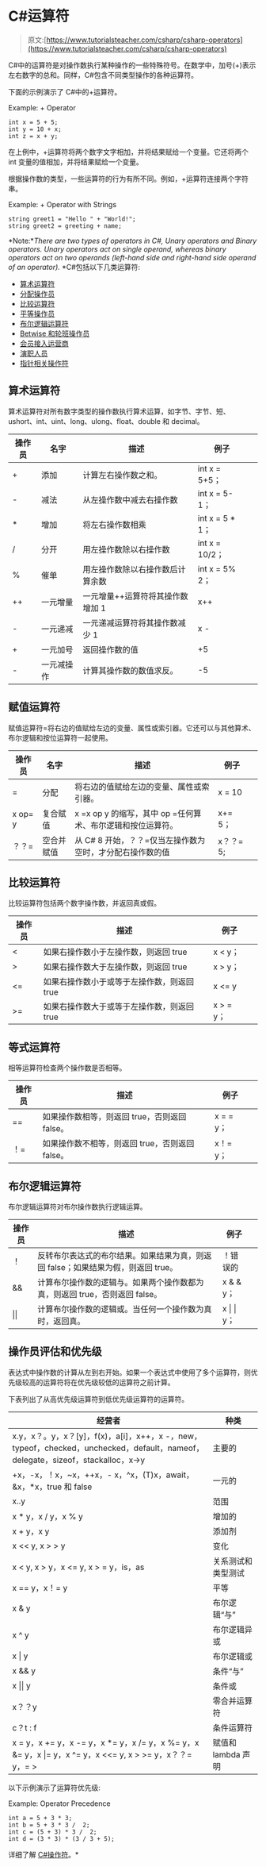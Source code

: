 # C#运算符

> 原文:[https://www.tutorialsteacher.com/csharp/csharp-operators](https://www.tutorialsteacher.com/csharp/csharp-operators)

C#中的运算符是对操作数执行某种操作的一些特殊符号。在数学中，加号(+)表示左右数字的总和。同样，C#包含不同类型操作的各种运算符。

下面的示例演示了 C#中的+运算符。

Example: + Operator

```
int x = 5 + 5;
int y = 10 + x;
int z = x + y; 
```

在上例中，+运算符将两个数字文字相加，并将结果赋给一个变量。它还将两个 int 变量的值相加，并将结果赋给一个变量。

根据操作数的类型，一些运算符的行为有所不同。例如，+运算符连接两个字符串。

Example: + Operator with Strings

```
string greet1 = "Hello " + "World!";
string greet2 = greeting + name; 
```

*Note:**There are two types of operators in C#, Unary operators and Binary operators. Unary operators act on single operand, whereas binary operators act on two operands (left-hand side and right-hand side operand of an operator).* *C#包括以下几类运算符:

*   [算术运算符](#arithmetic-operators)
*   [分配操作员](#assignment-operators)
*   [比较运算符](#comparison-operators)
*   [平等操作员](#equality-operators)
*   [布尔逻辑运算符](#logical-operators)
*   [Betwise 和轮班操作员](https://docs.microsoft.com/en-us/dotnet/csharp/language-reference/operators/bitwise-and-shift-operators)
*   [会员接入运营商](https://docs.microsoft.com/en-us/dotnet/csharp/language-reference/operators/member-access-operators)
*   [演职人员](https://docs.microsoft.com/en-us/dotnet/csharp/language-reference/operators/type-testing-and-cast)
*   [指针相关操作符](https://docs.microsoft.com/en-us/dotnet/csharp/language-reference/operators/pointer-related-operators)

## 算术运算符

算术运算符对所有数字类型的操作数执行算术运算，如字节、字节、短、ushort、int、uint、long、ulong、float、double 和 decimal。

| 操作员 | 名字 | 描述 | 例子 |  |
| --- | --- | --- | --- | --- |
| + | 添加 | 计算左右操作数之和。 | int x = 5+5； |  |
| - | 减法 | 从左操作数中减去右操作数 | int x = 5-1； |  |
| * | 增加 | 将左右操作数相乘 | int x = 5 * 1； |  |
| / | 分开 | 用左操作数除以右操作数 | int x = 10/2； |  |
| % | 催单 | 用左操作数除以右操作数后计算余数 | int x = 5% 2； |  |
| ++ | 一元增量 | 一元增量++运算符将其操作数增加 1 | x++ |  |
| - | 一元递减 | 一元递减运算符将其操作数减少 1 | x - |  |
| + | 一元加号 | 返回操作数的值 | +5 |  |
| - | 一元减操作 | 计算其操作数的数值求反。 | -5 |  |

## 赋值运算符

赋值运算符=将右边的值赋给左边的变量、属性或索引器。它还可以与其他算术、布尔逻辑和按位运算符一起使用。

| 操作员 | 名字 | 描述 | 例子 |  |
| --- | --- | --- | --- | --- |
| = | 分配 | 将右边的值赋给左边的变量、属性或索引器。 | x = 10 |  |
| x op= y | 复合赋值 | x =x op y 的缩写，其中 op =任何算术、布尔逻辑和按位运算符。 | x+= 5； |  |
| ？？= | 空合并赋值 | 从 C# 8 开始，？？=仅当左操作数为空时，才分配右操作数的值 | x？？= 5; |  |

## 比较运算符

比较运算符包括两个数字操作数，并返回真或假。

| 操作员 | 描述 | 例子 |  |
| --- | --- | --- | --- |
| < | 如果右操作数小于左操作数，则返回 true | x < y； |  |
| > | 如果右操作数大于左操作数，则返回 true | x > y； |  |
| <= | 如果右操作数小于或等于左操作数，则返回 true | x <= y |  |
| >= | 如果右操作数大于或等于左操作数，则返回 true | x > = y； |  |

## 等式运算符

相等运算符检查两个操作数是否相等。

| 操作员 | 描述 | 例子 |  |
| --- | --- | --- | --- |
| == | 如果操作数相等，则返回 true，否则返回 false。 | x = = y； |  |
| ！= | 如果操作数不相等，则返回 true，否则返回 false。 | x！= y； |  |

## 布尔逻辑运算符

布尔逻辑运算符对布尔操作数执行逻辑运算。

| 操作员 | 描述 | 例子 |  |
| --- | --- | --- | --- |
| ！ | 反转布尔表达式的布尔结果。如果结果为真，则返回 false；如果结果为假，则返回 true。 | ！错误的 |  |
| && | 计算布尔操作数的逻辑与。如果两个操作数都为真，则返回 true，否则返回 false。 | x & & y； |  |
| &#124;&#124; | 计算布尔操作数的逻辑或。当任何一个操作数为真时，返回真。 | x &#124; &#124; y； |  |

## 操作员评估和优先级

表达式中操作数的计算从左到右开始。如果一个表达式中使用了多个运算符，则优先级较高的运算符将在优先级较低的运算符之前计算。

下表列出了从高优先级运算符到低优先级运算符的运算符。

| 经营者 | 种类 |
| --- | --- |
| x.y，x？。y，x？[y]，f(x)，a[i]，x++，x -，new，typeof，checked，unchecked，default，nameof，delegate，sizeof，stackalloc，x->y | 主要的 |
| +x，-x，！x，~x，++x，- x，^x，(T)x，await，&x，*x，true 和 false | 一元的 |
| x..y | 范围 |
| x * y，x / y，x % y | 增加的 |
| x + y，x y | 添加剂 |
| x << y, x > > y | 变化 |
| x < y, x > y，x <= y, x > = y，is，as | 关系测试和类型测试 |
| x == y，x！= y | 平等 |
| x & y | 布尔逻辑“与” |
| x ^ y | 布尔逻辑异或 |
| x &#124; y | 布尔逻辑或 |
| x && y | 条件“与” |
| x &#124;&#124; y | 条件或 |
| x？？y | 零合并运算符 |
| c？t : f | 条件运算符 |
| x = y，x += y，x -= y，x *= y，x /= y，x %= y，x &= y，x &#124;= y，x ^= y，x <<= y, x > >= y，x？？= y，= > | 赋值和 lambda 声明 |

以下示例演示了运算符优先级:

Example: Operator Precedence

```
int a = 5 + 3 * 3;
int b = 5 + 3 * 3 /  2; 
int c = (5 + 3) * 3 /  2; 
int d = (3 * 3) * (3 / 3 + 5); 
```

详细了解 [C#操作符](https://docs.microsoft.com/en-us/dotnet/csharp/language-reference/operators/)。*